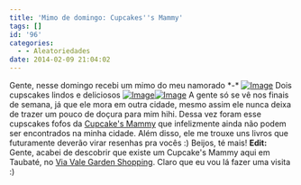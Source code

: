 ```yaml
---
title: 'Mimo de domingo: Cupcakes''s Mammy'
tags: []
id: '96'
categories:
  - - Aleatoriedades
date: 2014-02-09 21:04:02
---
```


Gente, nesse domingo recebi um mimo do meu namorado \*-\* [![Image](http://162.243.62.160/wp-content/uploads/2014/02/cups.jpg?w=525)](http://162.243.62.160/wp-content/uploads/2014/02/cups.jpg) Dois cupscakes lindos e deliciosos [![Image](http://162.243.62.160/wp-content/uploads/2014/02/cups-2.jpg?w=630)](http://162.243.62.160/wp-content/uploads/2014/02/cups-2.jpg)[![Image](http://162.243.62.160/wp-content/uploads/2014/02/cups-3.jpg?w=630)](http://162.243.62.160/wp-content/uploads/2014/02/cups-3.jpg) A gente só se vê nos finais de semana, já que ele mora em outra cidade, mesmo assim ele nunca deixa de trazer um pouco de doçura para mim hihi. Dessa vez foram esse cupscakes fofos da [Cupcake's Mammy](http://www.cupcakesmammy.com.br/ "Cupcake's Mammy") que infelizmente ainda não podem ser encontrados na minha cidade. Além disso, ele me trouxe uns livros que futuramente deverão virar resenhas pra vocês :) Beijos, té mais! **Edit:** Gente, acabei de descobrir que existe um Cupcake's Mammy aqui em Taubaté, no [Via Vale Garden Shopping](http://www.viavalegardenshopping.com.br/ "Via Vale Garden Shopping"). Claro que eu vou lá fazer uma visita :)